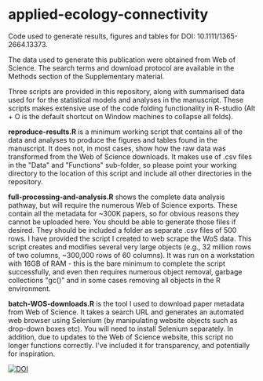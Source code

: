 # applied-ecology-connectivity
Code used to generate results, figures and tables for DOI: 10.1111/1365-2664.13373.

The data used to generate this publication were obtained from Web of Science. The search terms and download protocol are available in the Methods section of the Supplementary material.

Three scripts are provided in this repository, along with summarised data used for for the statistical models and analyses in the manuscript. These scripts makes extensive use of the code folding functionality in R-studio (Alt + O is the default shortcut on Window machines to collapse all folds).

**reproduce-results.R** is a minimum working script that contains all of the data and analyses to produce the figures and tables found in the manuscript. It does not, in most cases, show how the raw data was transformed from the Web of Science downloads. It makes use of .csv files in the "Data" and "Functions" sub-folder, so please point your working directory to the location of this script and include all other directories in the repository.

**full-processing-and-analysis.R** shows the complete data analysis pathway, but will require the numerous Web of Science exports. These contain all the metadata for ~300K papers, so for obvious reasons they cannot be uploaded here. You should be able to generate those files if desired. They should be included a folder as separate .csv files of 500 rows. I have provided the
script I created to web scrape the WoS data. This script creates and modifies several very large objects (e.g., 32 million rows of two columns, ~300,000 rows of 60 columns). It was run on a workstation with 16GB of RAM - this is the bare minimum to complete the script successfully, and even then requires numerous object removal, garbage collections "gc()" and in some cases removing all objects in the R environment.

**batch-WOS-downloads.R** is the tool I used to download paper metadata from Web of Science. It takes a search URL and generates an automated web browser using Selenium (by manipulating website objects such as drop-down boxes etc). You will need to install Selenium separately. In addition, due to updates to the Web of Science website, this script no longer functions correctly. I've included it for transparency, and potentially for inspiration.

[![DOI](https://zenodo.org/badge/170030696.svg)](https://zenodo.org/badge/latestdoi/170030696)

